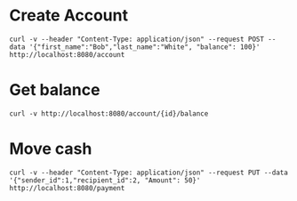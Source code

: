 # Create Account
``curl -v --header "Content-Type: application/json" --request POST --data '{"first_name":"Bob","last_name":"White", "balance": 100}' http://localhost:8080/account``
# Get balance
``curl -v http://localhost:8080/account/{id}/balance``
# Move cash
``curl -v --header "Content-Type: application/json" --request PUT --data '{"sender_id":1,"recipient_id":2, "Amount": 50}' http://localhost:8080/payment``
